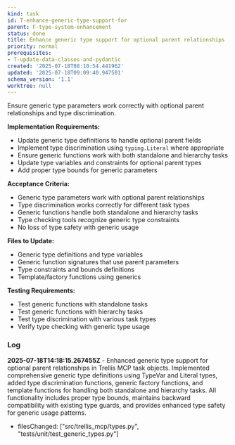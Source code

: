 ```yaml
---
kind: task
id: T-enhance-generic-type-support-for
parent: F-type-system-enhancement
status: done
title: Enhance generic type support for optional parent relationships
priority: normal
prerequisites:
- T-update-data-classes-and-pydantic
created: '2025-07-18T08:10:54.441962'
updated: '2025-07-18T09:09:40.947501'
schema_version: '1.1'
worktree: null
---
```

Ensure generic type parameters work correctly with optional parent relationships and type discrimination.

**Implementation Requirements:**
- Update generic type definitions to handle optional parent fields
- Implement type discrimination using `typing.Literal` where appropriate
- Ensure generic functions work with both standalone and hierarchy tasks
- Update type variables and constraints for optional parent types
- Add proper type bounds for generic parameters

**Acceptance Criteria:**
- Generic type parameters work with optional parent relationships
- Type discrimination works correctly for different task types
- Generic functions handle both standalone and hierarchy tasks
- Type checking tools recognize generic type constraints
- No loss of type safety with generic usage

**Files to Update:**
- Generic type definitions and type variables
- Generic function signatures that use parent parameters
- Type constraints and bounds definitions
- Template/factory functions using generics

**Testing Requirements:**
- Test generic functions with standalone tasks
- Test generic functions with hierarchy tasks
- Test type discrimination with various task types
- Verify type checking with generic type usage

### Log


**2025-07-18T14:18:15.267455Z** - Enhanced generic type support for optional parent relationships in Trellis MCP task objects. Implemented comprehensive generic type definitions using TypeVar and Literal types, added type discrimination functions, generic factory functions, and template functions for handling both standalone and hierarchy tasks. All functionality includes proper type bounds, maintains backward compatibility with existing type guards, and provides enhanced type safety for generic usage patterns.
- filesChanged: ["src/trellis_mcp/types.py", "tests/unit/test_generic_types.py"]